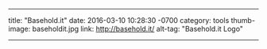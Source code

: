 ---

title:  "Basehold.it"
date:   2016-03-10 10:28:30 -0700
category: tools
thumb-image: baseholdit.jpg
link: http://basehold.it/
alt-tag: "Basehold.it Logo"

---